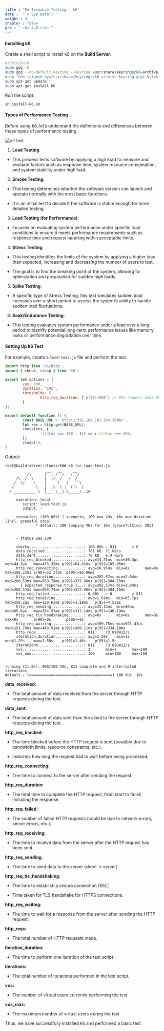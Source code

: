 ```yaml
---
title : "Performance Testing - k6"
date :  "`r Sys.Date()`" 
weight : 8 
chapter : false
pre : " <b> 2.8 </b> "
---
```


#### Installing k6
Create a shell script to install k6 on the **Build Server**.
```bash
#!/bin/bash
sudo gpg -k
sudo gpg --no-default-keyring --keyring /usr/share/keyrings/k6-archive-keyring.gpg --keyserver hkp://keyserver.ubuntu.com:80 --recv-keys C5AD17C747E3415A3642D57D77C6C491D6AC1D69
echo "deb [signed-by=/usr/share/keyrings/k6-archive-keyring.gpg] https://dl.k6.io/deb stable main" | sudo tee /etc/apt/sources.list.d/k6.list
sudo apt-get update
sudo apt-get install k6
```
Run the script:
```
sh install-k6.sh
```

#### Types of Performance Testing

Before using k6, let’s understand the definitions and differences between these types of performance testing.

![alt text](/images/2-preparation/2.8-k6/2-8-1.png)

1. **Load Testing**:

- This process tests software by applying a high load to measure and evaluate factors such as response time, system resource consumption, and system stability under high load.

2. **Smoke Testing**:

- This testing determines whether the software version can launch and operate normally with the most basic functions.

- It is an initial test to decide if the software is stable enough for more detailed testing.

3. **Load Testing (for Performance)**:

- Focuses on evaluating system performance under specific load conditions to ensure it meets performance requirements such as response time and request handling within acceptable limits.

4. **Stress Testing**:

- This testing identifies the limits of the system by applying a higher load than expected, increasing and decreasing the number of users to test.

- The goal is to find the breaking point of the system, allowing for optimization and preparation for sudden high loads.

5. **Spike Testing**:

- A specific type of Stress Testing, this test simulates sudden load increases over a short period to assess the system’s ability to handle sudden load fluctuations.

6. **Soak/Endurance Testing**:

- This testing evaluates system performance under a load over a long period to identify potential long-term performance issues like memory leaks or performance degradation over time.

#### Setting Up k6 Test

For example, create a `load-test.js` file and perform the test.

```js
import http from 'k6/http';
import { check, sleep } from 'k6';

export let options = {
        vus: 100,
        duration: '10s',
        thresholds: {
                http_req_duration: ['p(95)<500'] // 95% request dưới 500ms
        }
};

export default function () {
        const BASE_URL = 'http://192.168.181.104:3000/';
        let res = http.get(BASE_URL);
        check(res, {
                'status was 200': (r) => r.status === 200,
        });
        sleep(1);
}
```
Output:
```
root@build-server:/tools/k6# k6 run load-test.js

          /\      |‾‾| /‾‾/   /‾‾/
     /\  /  \     |  |/  /   /  /
    /  \/    \    |     (   /   ‾‾\
   /          \   |  |\  \ |  (‾)  |
  / __________ \  |__| \__\ \_____/ .io

     execution: local
        script: load-test.js
        output: -

     scenarios: (100.00%) 1 scenario, 100 max VUs, 40s max duration (incl. graceful stop):
              * default: 100 looping VUs for 10s (gracefulStop: 30s)


     ✓ status was 200

     checks.........................: 100.00% ✓ 811       ✗ 0
     data_received..................: 781 kB  71 kB/s
     data_sent......................: 70 kB   6.4 kB/s
     http_req_blocked...............: avg=14.71ms  min=30.3µs   med=44.3µs   max=433.35ms p(90)=64.81ms  p(95)=105.95ms
     http_req_connecting............: avg=10.95ms  min=0s       med=0s       max=188.22ms p(90)=52.37ms  p(95)=95.06ms
   ✓ http_req_duration..............: avg=202.57ms min=2.04ms   med=200.53ms max=508.74ms p(90)=337.88ms p(95)=384.15ms
       { expected_response:true }...: avg=202.57ms min=2.04ms   med=200.53ms max=508.74ms p(90)=337.88ms p(95)=384.15ms
     http_req_failed................: 0.00%   ✓ 0         ✗ 811
     http_req_receiving.............: avg=1.67ms   min=85.7µs   med=150.2µs  max=120.63ms p(90)=1.18ms   p(95)=4.52ms
     http_req_sending...............: avg=31.14ms  min=40µs     med=69.8µs   max=354.27ms p(90)=117.14ms p(95)=148.13ms
     http_req_tls_handshaking.......: avg=0s       min=0s       med=0s       max=0s       p(90)=0s       p(95)=0s
     http_req_waiting...............: avg=169.76ms min=921.41µs med=151.78ms max=440.52ms p(90)=300.11ms p(95)=334.18ms
     http_reqs......................: 811     73.898412/s
     iteration_duration.............: avg=1.29s    min=1s       med=1.29s    max=1.68s    p(90)=1.46s    p(95)=1.5s
     iterations.....................: 811     73.898412/s
     vus............................: 2       min=2       max=100
     vus_max........................: 100     min=100     max=100


running (11.0s), 000/100 VUs, 811 complete and 0 interrupted iterations
default ✓ [======================================] 100 VUs  10s
```

**data_received:**

- The total amount of data received from the server through HTTP requests during the test.

**data_sent:**

- The total amount of data sent from the client to the server through HTTP requests during the test.

**http_req_blocked:**

- The time blocked before the HTTP request is sent (possibly due to bandwidth limits, resource constraints, etc.).

- Indicates how long the request had to wait before being processed.

**http_req_connecting:**

- The time to connect to the server after sending the request.

**http_req_duration:**

- The total time to complete the HTTP request, from start to finish, including the response.

**http_req_failed:**

- The number of failed HTTP requests (could be due to network errors, server errors, etc.).

**http_req_receiving:**

- The time to receive data from the server after the HTTP request has been sent.

**http_req_sending:**

- The time to send data to the server (client -> server).

**http_req_tls_handshaking:**

- The time to establish a secure connection (SSL)

- Time taken for TLS handshake for HTTPS connections.

**http_req_waiting:**

- The time to wait for a response from the server after sending the HTTP request.

**http_reqs:**

- The total number of HTTP requests made.

**iteration_duration:**

- The time to perform one iteration of the test script.

**iterations:**

- The total number of iterations performed in the test script.

**vus:**

- The number of virtual users currently performing the test.

**vus_max:**

- The maximum number of virtual users during the test.

Thus, we have successfully installed k6 and performed a basic test.